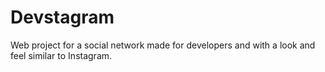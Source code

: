 # Devstagram
Web project for a social network made for developers and with a look and feel similar to Instagram.
